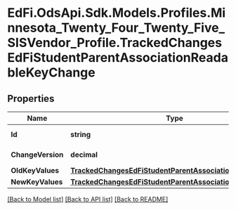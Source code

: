 # EdFi.OdsApi.Sdk.Models.Profiles.Minnesota_Twenty_Four_Twenty_Five_SISVendor_Profile.TrackedChangesEdFiStudentParentAssociationReadableKeyChange

## Properties

Name | Type | Description | Notes
------------ | ------------- | ------------- | -------------
**Id** | **string** | Resource identifier | [optional] 
**ChangeVersion** | **decimal** | Change version | [optional] 
**OldKeyValues** | [**TrackedChangesEdFiStudentParentAssociationReadableKey**](TrackedChangesEdFiStudentParentAssociationReadableKey.md) |  | [optional] 
**NewKeyValues** | [**TrackedChangesEdFiStudentParentAssociationReadableKey**](TrackedChangesEdFiStudentParentAssociationReadableKey.md) |  | [optional] 

[[Back to Model list]](../README.md#documentation-for-models) [[Back to API list]](../README.md#documentation-for-api-endpoints) [[Back to README]](../README.md)

